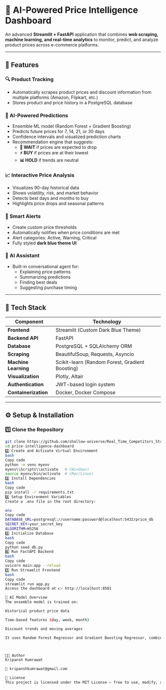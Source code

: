 # 🧠 AI-Powered Price Intelligence Dashboard

An advanced **Streamlit + FastAPI** application that combines **web scraping, machine learning, and real-time analytics** to monitor, predict, and analyze product prices across e-commerce platforms.

---

## 🚀 Features

### 🔍 Product Tracking
- Automatically scrapes product prices and discount information from multiple platforms (Amazon, Flipkart, etc.)
- Stores product and price history in a PostgreSQL database

### 🤖 AI-Powered Predictions
- Ensemble ML model (Random Forest + Gradient Boosting)
- Predicts future prices for 7, 14, 21, or 30 days
- Confidence intervals and visualized prediction charts
- Recommendation engine that suggests:
  - **💚 WAIT** if prices are expected to drop  
  - **⚡ BUY** if prices are at their lowest  
  - **📊 HOLD** if trends are neutral  

### 📈 Interactive Price Analysis
- Visualizes 90-day historical data  
- Shows volatility, risk, and market behavior  
- Detects best days and months to buy  
- Highlights price drops and seasonal patterns  

### 🎯 Smart Alerts
- Create custom price thresholds  
- Automatically notifies when price conditions are met  
- Alert categories: Active, Warning, Critical  
- Fully styled **dark blue theme UI**

### 💬 AI Assistant
- Built-in conversational agent for:
  - Explaining price patterns  
  - Summarizing predictions  
  - Finding best deals  
  - Suggesting purchase timing  

---

## 🧩 Tech Stack

| Component | Technology |
|------------|-------------|
| **Frontend** | Streamlit (Custom Dark Blue Theme) |
| **Backend API** | FastAPI |
| **Database** | PostgreSQL + SQLAlchemy ORM |
| **Scraping** | BeautifulSoup, Requests, Asyncio |
| **Machine Learning** | Scikit-learn (Random Forest, Gradient Boosting) |
| **Visualization** | Plotly, Altair |
| **Authentication** | JWT-based login system |
| **Containerization** | Docker, Docker Compose |

---

## ⚙️ Setup & Installation

### 1️⃣ Clone the Repository
```bash
git clone https://github.com/shallow-universe/Real_Time_Competitors_Strategy_Tracker_for_ECommerce.git
cd price-intelligence-dashboard
2️⃣ Create and Activate Virtual Environment
bash
Copy code
python -m venv myenv
myenv\\Scripts\\activate   # (Windows)
source myenv/bin/activate  # (Mac/Linux)
3️⃣ Install Dependencies
bash
Copy code
pip install -r requirements.txt
4️⃣ Setup Environment Variables
Create a .env file in the root directory:

env
Copy code
DATABASE_URL=postgresql://username:password@localhost:5432/price_db
SECRET_KEY=your_secret_key
ALGORITHM=HS256
5️⃣ Initialize Database
bash
Copy code
python seed_db.py
6️⃣ Run FastAPI Backend
bash
Copy code
uvicorn main:app --reload
7️⃣ Run Streamlit Frontend
bash
Copy code
streamlit run app.py
Access the dashboard at 👉 http://localhost:8501

🧠 AI Model Overview
The ensemble model is trained on:

Historical product price data

Time-based features (day, week, month)

Discount trends and moving averages

It uses Random Forest Regressor and Gradient Boosting Regressor, combined via weighted averaging for robust predictions.



🧑‍💻 Author
Kripansh Kumrawat

📧 kripanshkumrawat@gmail.com

📜 License
This project is licensed under the MIT License – free to use, modify, and distribute with attribution.


